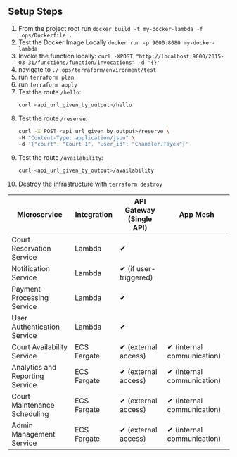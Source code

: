 ## Setup Steps

1. From the project root run `docker build -t my-docker-lambda -f .ops/Dockerfile .`
2. Test the Docker Image Locally `docker run -p 9000:8080 my-docker-lambda`
3. Invoke the function locally: `curl -XPOST "http://localhost:9000/2015-03-31/functions/function/invocations" -d '{}'`
4. navigate to `./.ops/terraform/environment/test`
5. run `terraform plan`
6. run `terraform apply`
7. Test the route `/hello`:
    ```bash
    curl <api_url_given_by_output>/hello
    ```
8. Test the route `/reserve`:
    ```bash
    curl -X POST <api_url_given_by_output>/reserve \
    -H "Content-Type: application/json" \
    -d '{"court": "Court 1", "user_id": "Chandler.Tayek"}'
    ```
9. Test the route `/availability`:
    ```bash
    curl <api_url_given_by_output>/availability
    ```
10. Destroy the infrastructure with `terraform destroy`



| Microservice                  | Integration | API Gateway (Single API) | App Mesh                 |
| ----------------------------- | ----------- | ------------------------ | ------------------------ |
| Court Reservation Service      | Lambda      | ✔                        |                          |
| Notification Service           | Lambda      | ✔ (if user-triggered)    |                          |
| Payment Processing Service     | Lambda      | ✔                        |                          |
| User Authentication Service    | Lambda      | ✔                        |                          |
| Court Availability Service     | ECS Fargate | ✔ (external access)      | ✔ (internal communication)|
| Analytics and Reporting Service| ECS Fargate | ✔ (external access)      | ✔ (internal communication)|
| Court Maintenance Scheduling   | ECS Fargate | ✔ (external access)      | ✔ (internal communication)|
| Admin Management Service       | ECS Fargate | ✔ (external access)      | ✔ (internal communication)|
